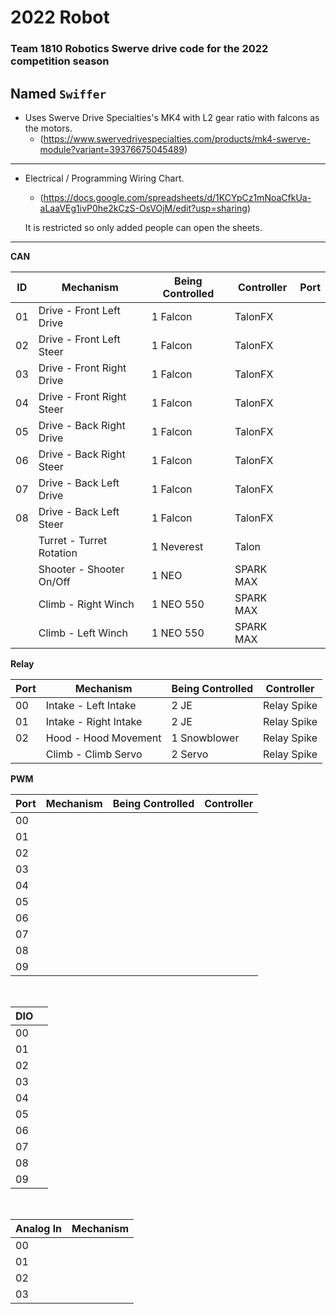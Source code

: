 # 2022 Robot

### Team 1810 Robotics Swerve drive code for the 2022 competition season
**Named `Swiffer`**
---

* Uses Swerve Drive Specialties's MK4 with L2 gear ratio with falcons as the motors.
    * (https://www.swervedrivespecialties.com/products/mk4-swerve-module?variant=39376675045489)

---

* Electrical / Programming Wiring Chart.
    * (https://docs.google.com/spreadsheets/d/1KCYpCz1mNoaCfkUa-aLaaVEg1ivP0he2kCzS-OsVOjM/edit?usp=sharing)

    It is restricted so only added people can open the sheets.

---

**CAN**

| ID    | Mechanism                 | Being Controlled | Controller | Port  |
| ----- | -----                     | -----            | -----      | ----- |
| 01    | Drive - Front Left Drive  | 1 Falcon         | TalonFX    |       |
| 02    | Drive - Front Left Steer  | 1 Falcon         | TalonFX    |       |
| 03    | Drive - Front Right Drive | 1 Falcon         | TalonFX    |       |
| 04    | Drive - Front Right Steer | 1 Falcon         | TalonFX    |       |
| 05    | Drive - Back Right Drive  | 1 Falcon         | TalonFX    |       |
| 06    | Drive - Back Right Steer  | 1 Falcon         | TalonFX    |       |
| 07    | Drive - Back Left Drive   | 1 Falcon         | TalonFX    |       |
| 08    | Drive - Back Left Steer   | 1 Falcon         | TalonFX    |       |
|       | Turret - Turret Rotation  | 1 Neverest       | Talon      |       |
|       | Shooter - Shooter On/Off  | 1 NEO            | SPARK MAX  |       |
|       | Climb - Right Winch       | 1 NEO 550        | SPARK MAX  |       |
|       | Climb - Left Winch        | 1 NEO 550        | SPARK MAX  |       |

**Relay**

| Port |  Mechanism            | Being Controlled | Controller     |
| -----| -----                 | -----            | -----          |
| 00   | Intake - Left Intake  | 2 JE             | Relay Spike    |
| 01   | Intake - Right Intake | 2 JE             | Relay Spike    |
| 02   | Hood - Hood Movement  | 1 Snowblower     | Relay Spike    |
|      | Climb - Climb Servo   | 2 Servo          | Relay Spike    |

**PWM**

| Port  | Mechanism | Being Controlled | Controller |
| ----- | -----     | -----            | -----      |
| 00    |           |                  |            | 
| 01    |           |                  |            | 
| 02    |           |                  |            | 
| 03    |           |                  |            | 
| 04    |           |                  |            | 
| 05    |           |                  |            | 
| 06    |           |                  |            | 
| 07    |           |                  |            | 
| 08    |           |                  |            | 
| 09    |           |                  |            | 
<br>

| DIO   |       |
| ----- | ----- |
| 00    |       |
| 01    |       | 
| 02    |       | 
| 03    |       |
| 04    |       | 
| 05    |       | 
| 06    |       | 
| 07    |       | 
| 08    |       | 
| 09    |       |
<br>

| Analog ln | Mechanism |
| -----     | -----     |
| 00        |           |
| 01        |           |
| 02        |           |
| 03        |           |
